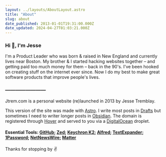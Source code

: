```yaml
---
layout: ../layouts/AboutLayout.astro
title: "About"
slug: about
date_published: 2013-01-01T19:31:00.000Z
date_updated: 2024-04-27T01:03:21.000Z
---
```


### Hi 👋, I'm Jesse

I'm a Product Leader who was born & raised in New England and currently lives near Boston. My brother & I started hacking websites together – and getting paid too much money for them – back in the 90's. I've been hooked on creating stuff on the internet ever since. Now I do my best to make great software products that improve people's lives.

### ————————

Jtrem.com is a personal website (re)launched in 2013 by Jesse Tremblay.

This version of the site was made with [Astro](https://astro.build). I write most posts in [Drafts](https://getdrafts.com) but sometimes I need to writer longer posts in [Obsidian](https://obsidian.md/). The domain is registered through [Hover](https://hover.com) and served to you via a [DigitalOcean](https://digitalocean.com) droplet.

#### Essential Tools: [GitHub](https://github.com/); [Zed](https://zed.dev/); [Keychron K2](https://www.keychron.com/products/keychron-k2-wireless-mechanical-keyboard); [Alfred](https://www.alfredapp.com/); [TextExpander](https://textexpander.com/); [1Password](https://1password.com/); [NetNewsWire](https://netnewswire.com/); [Matter](https://hq.getmatter.com/)

Thanks for stopping by ✌️
